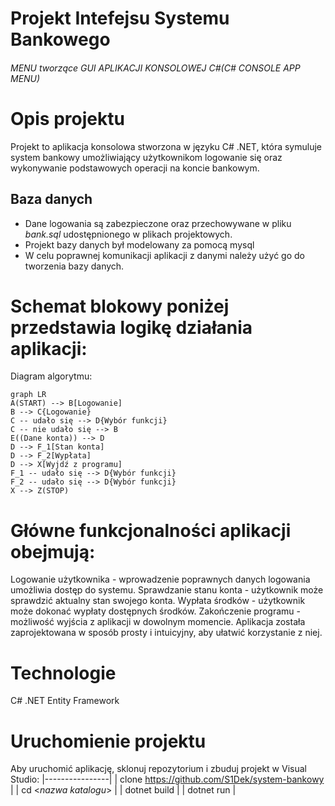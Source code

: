 # Projekt Intefejsu Systemu Bankowego
###### MENU tworzące GUI APLIKACJI KONSOLOWEJ C#(C# CONSOLE APP MENU)


# Opis projektu
Projekt to aplikacja konsolowa stworzona w języku C# .NET, która symuluje system bankowy 
umożliwiający użytkownikom logowanie się oraz wykonywanie podstawowych operacji na koncie bankowym. 

## Baza danych
 - Dane logowania są zabezpieczone oraz przechowywane w pliku *bank.sql* udostępnionego w plikach projektowych.
 - Projekt bazy danych był modelowany za pomocą mysql
 - W celu poprawnej komunikacji aplikacji z danymi należy użyć go do tworzenia bazy danych.
   
# Schemat blokowy poniżej przedstawia logikę działania aplikacji:

Diagram algorytmu:

```mermaid
graph LR
A(START) --> B[Logowanie]
B --> C{Logowanie}
C -- udało się --> D{Wybór funkcji}
C -- nie udało się --> B
E((Dane konta)) --> D
D --> F_1[Stan konta]
D --> F_2[Wypłata]
D --> X[Wyjdź z programu]
F_1 -- udało się --> D{Wybór funkcji}
F_2 -- udało się --> D{Wybór funkcji}
X --> Z(STOP)
```

# Główne funkcjonalności aplikacji obejmują:

Logowanie użytkownika - wprowadzenie poprawnych danych logowania umożliwia dostęp do systemu.
Sprawdzanie stanu konta - użytkownik może sprawdzić aktualny stan swojego konta.
Wypłata środków - użytkownik może dokonać wypłaty dostępnych środków.
Zakończenie programu - możliwość wyjścia z aplikacji w dowolnym momencie.
Aplikacja została zaprojektowana w sposób prosty i intuicyjny, aby ułatwić korzystanie z niej.


# Technologie
C# .NET 
Entity Framework


# Uruchomienie projektu

Aby uruchomić aplikację, sklonuj repozytorium i zbuduj projekt w Visual Studio:
|----------------|
| clone https://github.com/S1Dek/system-bankowy |
| cd <*nazwa katalogu*> |
| dotnet build |
| dotnet run |
